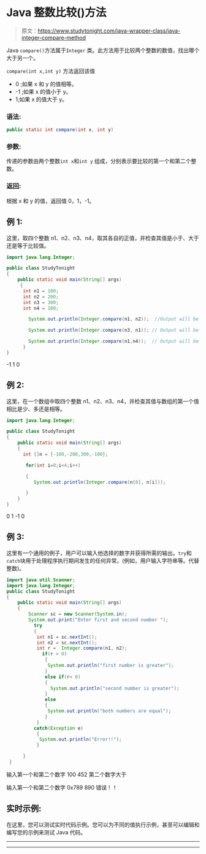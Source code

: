 # Java 整数比较()方法

> 原文：<https://www.studytonight.com/java-wrapper-class/java-integer-compare-method>

Java `compare()`方法属于`Integer` 类。此方法用于比较两个整数的数值，找出哪个大于另一个。

`compare(int x,int y)` 方法返回该值

*   0 ;如果 x 和 y 的值相等。
*   -1 ;如果 x 的值小于 y。
*   1;如果 x 的值大于 y。

### 语法:

```java
public static int compare(int x, int y) 
```

### 参数:

传递的参数由两个整数`int x`和`int y` 组成，分别表示要比较的第一个和第二个整数。

### 返回:

根据 x 和 y 的值，返回值 0，1，-1。

## 例 1:

这里，取四个整数 n1、n2、n3、n4，取其各自的正值，并检查其值是小于、大于还是等于比较值。

```java
import java.lang.Integer;

public class StudyTonight 
{  
    public static void main(String[] args) 
     {          
      int n1 = 100;  
      int n2 = 200;  
      int n3 = 300;  
      int n4 = 100;  

        System.out.println(Integer.compare(n1, n2));  //Output will be less than zero

        System.out.println(Integer.compare(n3, n1)); // Output will be greater than zero  

        System.out.println(Integer.compare(n1,n4));  // Output will be equal to zero
      }  
} 
```

-1
1
0

## 例 2:

这里，在一个数组中取四个整数 n1、n2、n3、n4，并检查其值与数组的第一个值相比是少、多还是相等。

```java
import java.lang.Integer;

public class StudyTonight 
{  
    public static void main(String[] args) 
    {          
      int []n = {-100,-200,300,-100};  

       for(int i=0;i<4;i++)

       {
          System.out.println(Integer.compare(n[0], n[i]));  

       }  
    } 
} 
```

0
1
-1
0

## 例 3:

这里有一个通用的例子，用户可以输入他选择的数字并获得所需的输出。`try`和`catch`块用于处理程序执行期间发生的任何异常。(例如，用户输入字符串等。代替整数)。

```java
import java.util.Scanner; 
import java.lang.Integer;
public class StudyTonight 
{  
    public static void main(String[] args) 
    {      
        Scanner sc = new Scanner(System.in);  
        System.out.print("Enter first and second number ");  
          try
          {
           int n1 = sc.nextInt();  
           int n2 = sc.nextInt();  
           int r =  Integer.compare(n1, n2);    
             if(r > 0)
              {  
               System.out.println("first number is greater");  
              }
              else if(r< 0) 
              {  
                System.out.println("second number is greater");  
              } 
              else
              {  
               System.out.println("both numbers are equal");
              }
           }
          catch(Exception e)
           {
            System.out.println("Error!!");
           }

      }  
 } 
```

输入第一个和第二个数字 100 452
第二个数字大于

输入第一个和第二个数字 0x789 890
错误！！

## 实时示例:

在这里，您可以测试实时代码示例。您可以为不同的值执行示例，甚至可以编辑和编写您的示例来测试 Java 代码。

* * *

* * *